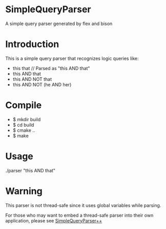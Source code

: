 # SimpleQueryParser
A simple query parser generated by flex and bison

Introduction
============

This is a simple query parser that recognizes logic queries like:

 - this that     // Parsed as "this AND that"
 - this AND that
 - this AND NOT that
 - this AND NOT (he AND her)

Compile
=======

 - $ mkdir build
 - $ cd build
 - $ cmake ..
 - $ make

Usage
=====

./parser "this AND that"

Warning
=======

This parser is not thread-safe since it uses global variables while parsing.

For those who may want to embed a thread-safe parser into their own application, please see [SimpleQueryParser++](https://github.com/itechbear/SimpleQueryParserPlusPlus)
